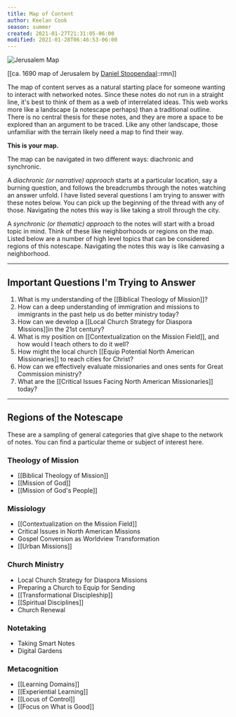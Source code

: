```yaml
---
title: Map of Content
author: Keelan Cook
season: summer
created: 2021-01-27T21:31:05-06:00
modified: 2021-01-28T06:46:53-06:00
---
```

![Jerusalem Map](https://i.imgur.com/lW8qQbk.jpg)

[[ca. 1690 map of Jerusalem by [Daniel Stoopendaal](https://www.raremaps.com/gallery/detail/60651/ierusalem-stoopendahl)::rmn]]

The map of content serves as a natural starting place for someone wanting to interact with networked notes. Since these notes do not run in a straight line, it's best to think of them as a web of interrelated ideas. This web works more like a landscape (a notescape perhaps) than a traditional outline. There is no central thesis for these notes, and they are more a space to be explored than an argument to be traced. Like any other landscape, those unfamiliar with the terrain likely need a map to find their way. 

**This is your map.**

The map can be navigated in two different ways: diachronic and synchronic. 

A *diachronic (or narrative) approach* starts at a particular location, say a burning question, and follows the breadcrumbs through the notes watching an answer unfold. I have listed several questions I am trying to answer with these notes below. You can pick up the beginning of the thread with any of those. Navigating the notes this way is like taking a stroll through the city.

A *synchronic (or thematic) approach* to the notes will start with a broad topic in mind. Think of these like neighborhoods or regions on the map. Listed below are a number of high level topics that can be considered regions of this notescape. Navigating the notes this way is like canvasing a neighborhood.

---

## Important Questions I'm Trying to Answer
1. What is my understanding of the [[Biblical Theology of Mission]]? 
2. How can a deep understanding of immigration and missions to immigrants in the past help us do better ministry today? 
3. How can we develop a [[Local Church Strategy for Diaspora Missions]]in the 21st century?
4. What is my position on [[Contextualization on the Mission Field]], and how would I teach others to do it well?
5. How might the local church [[Equip Potential North American Missionaries]] to reach cities for Christ?
6. How can we effectively evaluate missionaries and ones sents for Great Commission ministry?
7. What are the [[Critical Issues Facing North American Missionaries]] today?


---

## Regions of the Notescape

These are a sampling of general categories that give shape to the network of notes. You can find a particular theme or subject of interest here.


### Theology of Mission
* [[Biblical Theology of Mission]]
* [[Mission of God]]
* [[Mission of God's People]]

### Missiology
* [[Contextualization on the Mission Field]]
* Critical Issues in North American Missions
* Gospel Conversion as Worldview Transformation
* [[Urban Missions]]

### Church Ministry
* Local Church Strategy for Diaspora Missions
* Preparing a Church to Equip for Sending
* [[Transformational Discipleship]]
* [[Spiritual Disciplines]]
* Church Renewal

### Notetaking
* Taking Smart Notes
* Digital Gardens

### Metacognition
* [[Learning Domains]]
* [[Experiential Learning]]
* [[Locus of Control]]
* [[Focus on What is Good]]